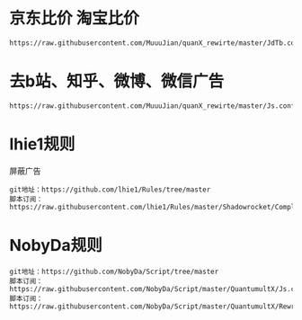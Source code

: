 # 京东比价 淘宝比价
```
https://raw.githubusercontent.com/MuuuJian/quanX_rewirte/master/JdTb.conf
```

# 去b站、知乎、微博、微信广告
```
https://raw.githubusercontent.com/MuuuJian/quanX_rewirte/master/Js.conf
```

# lhie1规则
屏蔽广告
```
git地址：https://github.com/lhie1/Rules/tree/master
脚本订阅：https://raw.githubusercontent.com/lhie1/Rules/master/Shadowrocket/Complete.conf
```

# NobyDa规则
```
git地址：https://github.com/NobyDa/Script/tree/master
脚本订阅：https://raw.githubusercontent.com/NobyDa/Script/master/QuantumultX/Js.conf
脚本订阅：https://raw.githubusercontent.com/NobyDa/Script/master/QuantumultX/Rewrite_lhie1.conf
```

